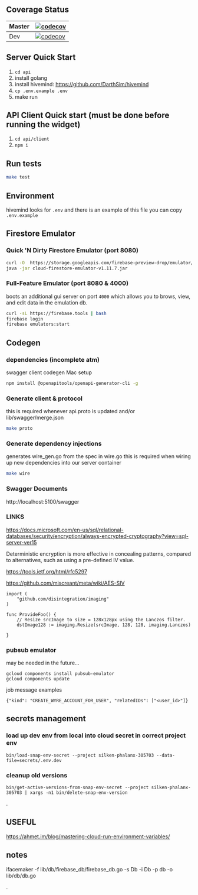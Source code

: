 ## Coverage Status
| Master | [![codecov](https://codecov.io/gh/DimensionSoftware/flux/branch/master/graph/badge.svg?token=vbISJutLsH)](https://codecov.io/gh/DimensionSoftware/flux) |
| ------ | ---------------------------------------------------------------------------------------------------------------------------------------------------- |
| Dev    | [![codecov](https://codecov.io/gh/DimensionSoftware/flux/branch/dev/graph/badge.svg?token=vbISJutLsH)](https://codecov.io/gh/DimensionSoftware/flux) |

## Server Quick Start
1. `cd api`
2. install golang
3. install hivemind: https://github.com/DarthSim/hivemind
4. `cp .env.example .env`
5. make run


## API Client Quick start (must be done before running the widget)
1. `cd api/client`
2. `npm i`

## Run tests

```bash
make test

```

## Environment

hivemind looks for `.env` and there is an example of this file you can copy `.env.example`

## Firestore Emulator

### Quick 'N Dirty Firestore Emulator (port 8080)
```bash
curl -O  https://storage.googleapis.com/firebase-preview-drop/emulator/cloud-firestore-emulator-v1.11.7.jar
java -jar cloud-firestore-emulator-v1.11.7.jar
```

### Full-Feature Emulator (port 8080 & 4000)
boots an additional gui server on port `4000` which allows you to brows, view, and edit data in the emulation db.
```bash
curl -sL https://firebase.tools | bash
firebase login
firebase emulators:start
```


## Codegen

### dependencies (incomplete atm)
swagger client codegen Mac setup
```bash
npm install @openapitools/openapi-generator-cli -g
```

### Generate client & protocol
this is required whenever api.proto is updated and/or lib/swagger/merge.json
```bash
make proto
```

### Generate dependency injections
generates wire_gen.go from the spec in wire.go
this is required when wiring up new dependencies into our server container
```bash
make wire
```
### Swagger Documents
http://localhost:5100/swagger

### LINKS
https://docs.microsoft.com/en-us/sql/relational-databases/security/encryption/always-encrypted-cryptography?view=sql-server-ver15

Deterministic encryption is more effective in concealing patterns, compared to alternatives, such as using a pre-defined IV value.


https://tools.ietf.org/html/rfc5297

https://github.com/miscreant/meta/wiki/AES-SIV



```
import (
	"github.com/disintegration/imaging"
)

func ProvideFoo() {
	// Resize srcImage to size = 128x128px using the Lanczos filter.
	dstImage128 := imaging.Resize(srcImage, 128, 128, imaging.Lanczos)

}

```

### pubsub emulator
may be needed in the future...

```
gcloud components install pubsub-emulator
gcloud components update
```

job message examples

```
{"kind": "CREATE_WYRE_ACCOUNT_FOR_USER", "relatedIDs": ["<user_id>"]}
```


## secrets management

### load up dev env from local into cloud secret in correct project env

```
bin/load-snap-env-secret --project silken-phalanx-305703 --data-file=secrets/.env.dev
```

### cleanup old versions
```
bin/get-active-versions-from-snap-env-secret --project silken-phalanx-305703 | xargs -n1 bin/delete-snap-env-version
```

.

## USEFUL


https://ahmet.im/blog/mastering-cloud-run-environment-variables/

## notes

ifacemaker -f lib/db/firebase_db/firebase_db.go -s Db -i Db -p db -o lib/db/db.go

.

